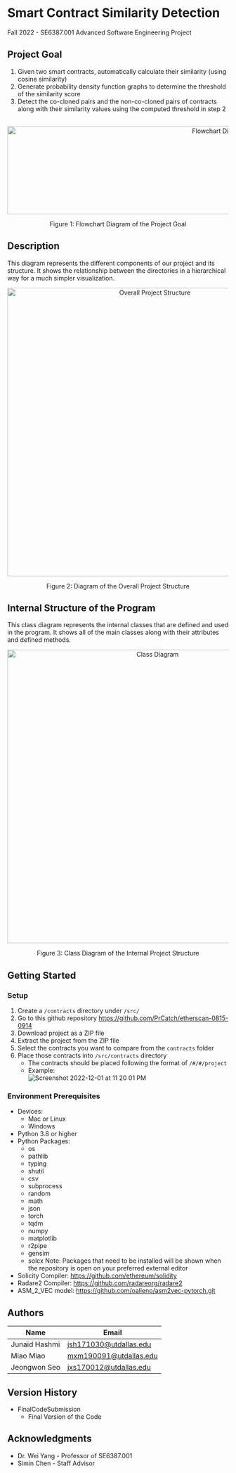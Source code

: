 # Smart Contract Similarity Detection
Fall 2022 - SE6387.001 Advanced Software Engineering Project

## Project Goal 
1. Given two smart contracts, automatically calculate their similarity (using cosine similarity)
2. Generate probability density function graphs to determine the threshold of the similarity score
3. Detect the co-cloned pairs and the non-co-cloned pairs of contracts along with their similarity values using the computed threshold in step 2
 <br> <br>
<p align="center">
  <img width="950" height="200" alt="Flowchart Diagram" src="https://user-images.githubusercontent.com/60459873/205159021-aafd08b5-7ad3-4f05-a46f-27cc847dcf4e.png">
</p>
<p align="center">Figure 1: Flowchart Diagram of the Project Goal</p>

## Description

This diagram represents the different components of our project and its structure. It shows the relationship between the directories in a hierarchical way for a much simpler visualization. <br>

<p align="center">
 <img width="656" alt="Overall Project Structure" src="https://user-images.githubusercontent.com/60459873/205170838-e72f0485-9bc6-4139-8f79-5b2835251bb1.png">
</p>
<p align="center">Figure 2: Diagram of the Overall Project Structure</p>

## Internal Structure of the Program

This class diagram represents the internal classes that are defined and used in the program. It shows all of the main classes along with their attributes and defined methods.

<p align="center">
  <img width="668" alt="Class Diagram" src="https://user-images.githubusercontent.com/60459873/205170625-c9c90c54-845f-41d4-b76f-cf930119efef.png">
</p>
<p align="center">Figure 3: Class Diagram of the Internal Project Structure</p>

## Getting Started

### Setup

1. Create a ```/contracts``` directory under ```/src/```
2. Go to this github repository https://github.com/PrCatch/etherscan-0815-0914 
3. Download project as a ZIP file
4. Extract the project from the ZIP file
5. Select the contracts you want to compare from the ```contracts``` folder
6. Place those contracts into ```/src/contracts``` directory
    * The contracts should be placed following the format of ```/#/#/project``` <br>
    * Example: <br>
    ![Screenshot 2022-12-01 at 11 20 01 PM](https://user-images.githubusercontent.com/60459873/205220425-d274ec6a-3bad-4be4-91d7-15fda59caa4c.png)

### Environment Prerequisites

* Devices:
    * Mac or Linux
    * Windows
* Python 3.8 or higher
* Python Packages: 
    * os
    * pathlib
    * typing
    * shutil
    * csv
    * subprocess
    * random
    * math
    * json
    * torch
    * tqdm
    * numpy
    * matplotlib
    * r2pipe
    * gensim
    * solcx
Note: Packages that need to be installed will be shown when the repository is open on your preferred external editor
* Solicity Compiler: https://github.com/ethereum/solidity <br>
* Radare2 Compiler: https://github.com/radareorg/radare2 <br>
* ASM_2_VEC model: https://github.com/oalieno/asm2vec-pytorch.git <br>

## Authors

| Name | Email |
| --- | --- |
| Junaid Hashmi | jsh171030@utdallas.edu |
| Miao Miao | mxm190091@utdallas.edu | 
| Jeongwon Seo | jxs170012@utdallas.edu | 

## Version History

* FinalCodeSubmission
    * Final Version of the Code

## Acknowledgments

* Dr. Wei Yang - Professor of SE6387.001
* Simin Chen - Staff Advisor
